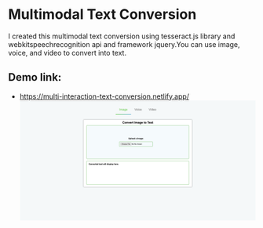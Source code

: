 # Multimodal Text Conversion

I created this multimodal text conversion using tesseract.js library and webkitspeechrecognition api and framework jquery.You can use image, voice, and video to convert into text.

## Demo link:

- https://multi-interaction-text-conversion.netlify.app/
  ![text conversion](./interface.PNG)
